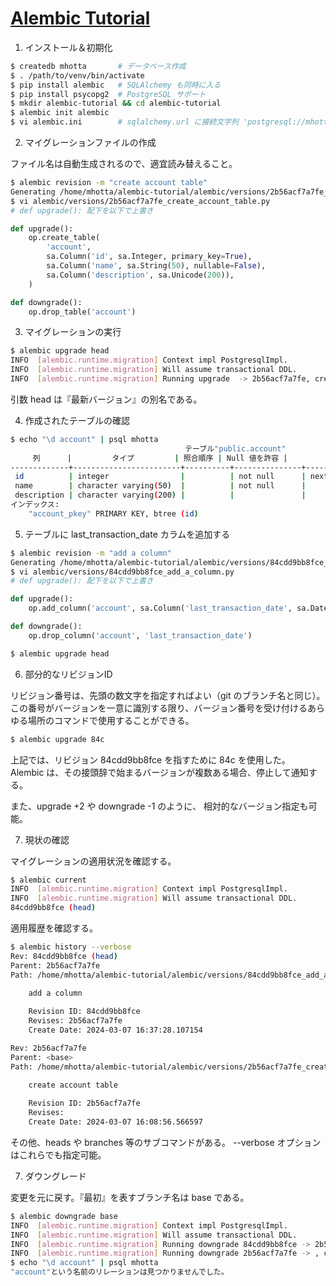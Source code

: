 # [Alembic Tutorial](https://alembic.sqlalchemy.org/en/latest/tutorial.html)

1. インストール＆初期化

```bash
$ createdb mhotta       # データベース作成
$ . /path/to/venv/bin/activate
$ pip install alembic   # SQLAlchemy も同時に入る
$ pip install psycopg2  # PostgreSQL サポート
$ mkdir alembic-tutorial && cd alembic-tutorial
$ alembic init alembic
$ vi alembic.ini        # sqlalchemy.url に接続文字列 'postgresql://mhotta:@localhost/mhotta' をセット
```

2. マイグレーションファイルの作成

ファイル名は自動生成されるので、適宜読み替えること。

```bash
$ alembic revision -m "create account table"
Generating /home/mhotta/alembic-tutorial/alembic/versions/2b56acf7a7fe_create_account_table.py ...  done
$ vi alembic/versions/2b56acf7a7fe_create_account_table.py
# def upgrade(): 配下を以下で上書き
```

```python
def upgrade():
    op.create_table(
        'account',
        sa.Column('id', sa.Integer, primary_key=True),
        sa.Column('name', sa.String(50), nullable=False),
        sa.Column('description', sa.Unicode(200)),
    )

def downgrade():
    op.drop_table('account')
```

3. マイグレーションの実行

```bash
$ alembic upgrade head
INFO  [alembic.runtime.migration] Context impl PostgresqlImpl.
INFO  [alembic.runtime.migration] Will assume transactional DDL.
INFO  [alembic.runtime.migration] Running upgrade  -> 2b56acf7a7fe, create account table
```

引数 head は『最新バージョン』の別名である。

4. 作成されたテーブルの確認

```bash
$ echo "\d account" | psql mhotta
                                       テーブル"public.account"
     列      |         タイプ         | 照合順序 | Null 値を許容 |             デフォルト
-------------+------------------------+----------+---------------+-------------------------------------
 id          | integer                |          | not null      | nextval('account_id_seq'::regclass)
 name        | character varying(50)  |          | not null      |
 description | character varying(200) |          |               |
インデックス:
    "account_pkey" PRIMARY KEY, btree (id)
```

5. テーブルに last_transaction_date カラムを追加する

```bash
$ alembic revision -m "add a column"
Generating /home/mhotta/alembic-tutorial/alembic/versions/84cdd9bb8fce_add_a_column.py ...  done
$ vi alembic/versions/84cdd9bb8fce_add_a_column.py 
# def upgrade(): 配下を以下で上書き
```

```python
def upgrade():
    op.add_column('account', sa.Column('last_transaction_date', sa.DateTime))

def downgrade():
    op.drop_column('account', 'last_transaction_date')
```

```bash
$ alembic upgrade head
```

6. 部分的なリビジョンID

リビジョン番号は、先頭の数文字を指定すればよい（git のブランチ名と同じ）。この番号がバージョンを一意に識別する限り、バージョン番号を受け付けるあらゆる場所のコマンドで使用することができる。

```bash
$ alembic upgrade 84c
```

上記では、リビジョン 84cdd9bb8fce を指すために 84c を使用した。 Alembic は、その接頭辞で始まるバージョンが複数ある場合、停止して通知する。

また、upgrade +2 や downgrade -1 のように、 相対的なバージョン指定も可能。

7. 現状の確認

マイグレーションの適用状況を確認する。

```bash
$ alembic current
INFO  [alembic.runtime.migration] Context impl PostgresqlImpl.
INFO  [alembic.runtime.migration] Will assume transactional DDL.
84cdd9bb8fce (head)
```

適用履歴を確認する。

```bash
$ alembic history --verbose
Rev: 84cdd9bb8fce (head)
Parent: 2b56acf7a7fe
Path: /home/mhotta/alembic-tutorial/alembic/versions/84cdd9bb8fce_add_a_column.py

    add a column
    
    Revision ID: 84cdd9bb8fce
    Revises: 2b56acf7a7fe
    Create Date: 2024-03-07 16:37:28.107154

Rev: 2b56acf7a7fe
Parent: <base>
Path: /home/mhotta/alembic-tutorial/alembic/versions/2b56acf7a7fe_create_account_table.py

    create account table
    
    Revision ID: 2b56acf7a7fe
    Revises: 
    Create Date: 2024-03-07 16:08:56.566597
```

その他、heads や branches 等のサブコマンドがある。 --verbose オプションはこれらでも指定可能。

7. ダウングレード

変更を元に戻す。『最初』を表すブランチ名は base である。

```bash
$ alembic downgrade base
INFO  [alembic.runtime.migration] Context impl PostgresqlImpl.
INFO  [alembic.runtime.migration] Will assume transactional DDL.
INFO  [alembic.runtime.migration] Running downgrade 84cdd9bb8fce -> 2b56acf7a7fe, add a column
INFO  [alembic.runtime.migration] Running downgrade 2b56acf7a7fe -> , create account table
$ echo "\d account" | psql mhotta
"account"という名前のリレーションは見つかりませんでした。
```
